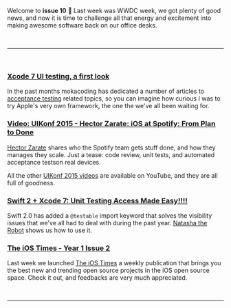 Welcome to **issue 10** 🎉 Last week was WWDC week, we got plenty of good news, and now it is time to challenge all that energy and excitement into making awesome software back on our office desks.

<br/><hr/><br/>

### [Xcode 7 UI testing, a first look](http://www.mokacoding.com/blog/xcode-7-ui-testing/)

In the past months mokacoding has dedicated a number of articles to [acceptance testing](http://www.mokacoding.com/tag/Acceptance-Testing/index.html) related topics, so you can imagine how curious I was to try Apple's very own framework, the one the we've all been waiting for.

### [Video: UIKonf 2015 - Hector Zarate: iOS at Spotify: From Plan to Done](https://www.youtube.com/watch?v=DWw1ankfqO0&list=PLdr22uU_wISpW6XI1J0S7Lp-X8Km-HaQW&index=14)

[Hector Zarate](https://twitter.com/ioscowboy) shares who the Spotify team gets stuff done, and how they manages they scale. Just a tease: code review, unit tests, and automated acceptance testson real devices.

All the other [UIKonf 2015 videos](https://www.youtube.com/playlist?list=PLdr22uU_wISpW6XI1J0S7Lp-X8Km-HaQW) are available on YouTube, and they are all full of goodness.

### [Swift 2 + Xcode 7: Unit Testing Access Made Easy!!!!](http://natashatherobot.com/swift-2-xcode-7-unit-testing-access/)

Swift 2.0 has added a `@testable` import keyword that solves the visibility issues that we've all had to deal with during the past year. [Natasha the Robot](https://twitter.com/NatashaTheRobot) shows us how to use it.

### [The iOS Times - Year 1 Issue 2](http://theiostimes.com/year-01-issue-02)

Last week we launched [The iOS Times](http://theiostimes.com) a weekly publication that brings you the best new and trending open source projects in the iOS open source space. Check it out, and feedbacks are very much appreciated.

<br/><hr/><br/>


